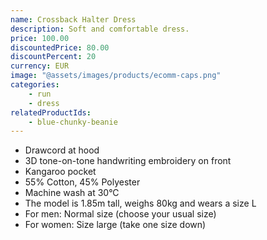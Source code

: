 ```yaml
---
name: Crossback Halter Dress
description: Soft and comfortable dress.
price: 100.00
discountedPrice: 80.00
discountPercent: 20
currency: EUR
image: "@assets/images/products/ecomm-caps.png"
categories:
    - run
    - dress
relatedProductIds:
    - blue-chunky-beanie
---
```

- Drawcord at hood
- 3D tone-on-tone handwriting embroidery on front
- Kangaroo pocket
- 55% Cotton, 45% Polyester
- Machine wash at 30°C
- The model is 1.85m tall, weighs 80kg and wears a size L
- For men: Normal size (choose your usual size)
- For women: Size large (take one size down)